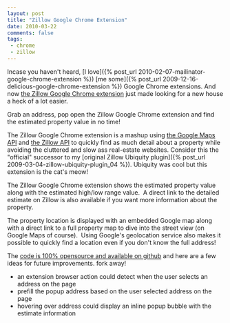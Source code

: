 ```yaml
---
layout: post
title: "Zillow Google Chrome Extension"
date: 2010-03-22
comments: false
tags:
 - chrome
 - zillow
---
```


Incase you haven't heard, [I love]({% post_url 2010-02-07-mailinator-google-chrome-extension %})
[me some]({% post_url 2009-12-16-delicious-google-chrome-extension %}) Google Chrome extensions.
And now [the Zillow Google Chrome extension](https://chrome.google.com/extensions/detail/hpfpmhoefhblnbnipeapenjojpcbifpo/) just made looking for a new house a heck of a lot easier.

Grab an address, pop open the Zillow Google Chrome extension and find the estimated property value in no time!


The Zillow Google Chrome extension is a mashup using
[the Google Maps API](http://code.google.com/apis/maps/documentation/v3/introduction.html) and
[the Zillow API](http://www.zillow.com/howto/api/GetZestimate.htm) to quickly find
as much detail about a property while avoiding the cluttered and slow ass real-estate websites.
Consider this the "official" successor to my
[original Zillow Ubiquity plugin]({% post_url 2009-03-04-zillow-ubiquity-plugin_04 %}).
Ubiquity was cool but this extension is the cat's meow!


The Zillow Google Chrome extension shows the estimated property value along with the estimated high/low range value.  A direct link to the detailed estimate on Zillow is also available if you want more information about the property.


The property location is displayed with an embedded Google map along with a direct link to a full property map to dive into the street view (on Google Maps of course).  Using Google's geolocation service also makes it possible to quickly find a location even if you don't know the full address!


The [code is 100% opensource and available on github](http://github.com/wireframe/zillow-chrome-extension) and here are a few ideas for future improvements. fork away!

  - an extension browser action could detect when the user selects an address on the page
  - prefill the popup address based on the user selected address on the page
  - hovering over address could display an inline popup bubble with the estimate information

